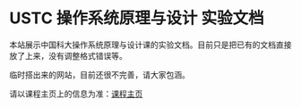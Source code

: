 # USTC 操作系统原理与设计 实验文档

本站展示中国科大操作系统原理与设计课的实验文档。目前只是把已有的文档直接放了上来，没有调整格式错误等。

临时搭出来的网站，目前还很不完善，请大家包涵。

请以课程主页上的信息为准：[课程主页](http://staff.ustc.edu.cn/~ykli/os2025/)